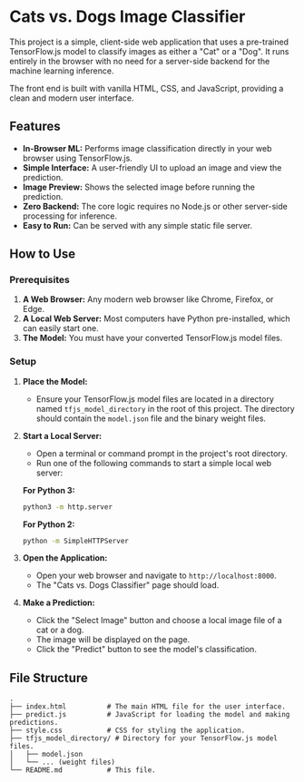 # Cats vs. Dogs Image Classifier

This project is a simple, client-side web application that uses a pre-trained TensorFlow.js model to classify images as either a "Cat" or a "Dog". It runs entirely in the browser with no need for a server-side backend for the machine learning inference.

The front end is built with vanilla HTML, CSS, and JavaScript, providing a clean and modern user interface.

## Features

- **In-Browser ML:** Performs image classification directly in your web browser using TensorFlow.js.
- **Simple Interface:** A user-friendly UI to upload an image and view the prediction.
- **Image Preview:** Shows the selected image before running the prediction.
- **Zero Backend:** The core logic requires no Node.js or other server-side processing for inference.
- **Easy to Run:** Can be served with any simple static file server.

## How to Use

### Prerequisites

1.  **A Web Browser:** Any modern web browser like Chrome, Firefox, or Edge.
2.  **A Local Web Server:** Most computers have Python pre-installed, which can easily start one.
3.  **The Model:** You must have your converted TensorFlow.js model files.

### Setup

1.  **Place the Model:**
    -   Ensure your TensorFlow.js model files are located in a directory named `tfjs_model_directory` in the root of this project. The directory should contain the `model.json` file and the binary weight files.

2.  **Start a Local Server:**
    -   Open a terminal or command prompt in the project's root directory.
    -   Run one of the following commands to start a simple local web server:

    **For Python 3:**
    ```bash
    python3 -m http.server
    ```

    **For Python 2:**
    ```bash
    python -m SimpleHTTPServer
    ```

3.  **Open the Application:**
    -   Open your web browser and navigate to `http://localhost:8000`.
    -   The "Cats vs. Dogs Classifier" page should load.

4.  **Make a Prediction:**
    -   Click the "Select Image" button and choose a local image file of a cat or a dog.
    -   The image will be displayed on the page.
    -   Click the "Predict" button to see the model's classification.

## File Structure

```
.
├── index.html          # The main HTML file for the user interface.
├── predict.js          # JavaScript for loading the model and making predictions.
├── style.css           # CSS for styling the application.
├── tfjs_model_directory/ # Directory for your TensorFlow.js model files.
│   ├── model.json
│   └── ... (weight files)
└── README.md           # This file.
```
